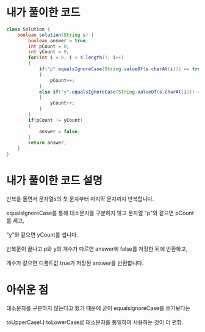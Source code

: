 # 내가 풀이한 코드

```java
class Solution {
    boolean solution(String s) {
        boolean answer = true;
        int pCount = 0;
        int yCount = 0;
        for(int i = 0; i < s.length(); i++)
        {
            if("p".equalsIgnoreCase(String.valueOf(s.charAt(i))) == true)
            {
                pCount++;
            }
            else if("y".equalsIgnoreCase(String.valueOf(s.charAt(i))) == true)
            {
                yCount++;
            }
        }
        if(pCount != yCount)
        {
            answer = false;
        }
        return answer;
    }
}
```

# 내가 풀이한 코드 설명

반복을 돌면서 문자열s의 첫 문자부터 마지막 문자까지 반복합니다.<br><br>
equalsIgnoreCase를 통해 대소문자를 구분하지 않고 문자열 "p"와 같으면 pCount를 세고,<br><br>
"y"와 같으면 yCount를 셉니다.<br><br>
반복문이 끝나고 p와 y의 개수가 다르면 answer에 false를 저장한 뒤에 반환하고,<br><br>
개수가 같으면 디폴트값 true가 저장된 answer를 반환합니다.

# 아쉬운 점

대소문자를 구분하지 않는다고 했기 때문에 굳이 equalsIgnoreCase를 쓰기보다는<br><br>
toUpperCase나 toLowerCase로 대소문자를 통일하여 사용하는 것이 더 편함.
